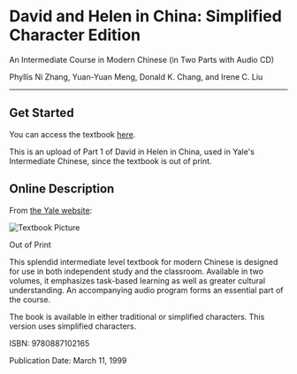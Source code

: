 # David and Helen in China: Simplified Character Edition

An Intermediate Course in Modern Chinese (in Two Parts with Audio CD)

Phyllis Ni Zhang, Yuan-Yuan Meng, Donald K. Chang, and Irene C. Liu

---

## Get Started

You can access the textbook [here](https://github.com/braden-w/David-and-Helen-in-China-Textbook/blob/main/David%20and%20Helen%20in%20China%20(Full%20Textbook).pdf).

This is an upload of Part 1 of David in Helen in China, used in Yale's Intermediate Chinese, since the textbook is out of print.

## Online Description

From [the Yale website](https://yalebooks.yale.edu/book/9780887102165/david-and-helen-china-simplified-character-edition):

![Textbook Picture](https://yalebooks.yale.edu/sites/default/files/styles/book_jacket/public/imagecache/external/d4ea515cc11551a00a5e7a5062a378be.jpg?itok=KtLMHaNh)

Out of Print

This splendid intermediate level textbook for modern Chinese is designed for use in both independent study and the classroom. Available in two volumes, it emphasizes task-based learning as well as greater cultural understanding. An accompanying audio program forms an essential part of the course.

The book is available in either traditional or simplified characters. This version uses simplified characters.

ISBN: 9780887102165

Publication Date: March 11, 1999
